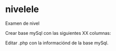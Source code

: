# nivelele
Examen de nivel

Crear base mySql con las siguientes XX columnas:



Editar .php  con la informaciónd de la base mySql.







